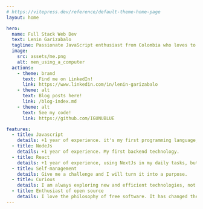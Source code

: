 ```yaml
---
# https://vitepress.dev/reference/default-theme-home-page
layout: home

hero:
  name: Full Stack Web Dev
  text: Lenin Garizabalo
  tagline: Passionate JavaScript enthusiast from Colombia who loves to create and deliver high-quality products
  image: 
    src: assets/me.png
    alt: men_using_a_computer
  actions:
    - theme: brand
      text: Find me on LinkedIn!
      link: https://www.linkedin.com/in/lenin-garizabalo
    - theme: alt 
      text: Blog posts here!
      link: /blog-index.md
    - theme: alt 
      text: See my code!
      link: https://github.com/IGUNUBLUE

features:
  - title: Javascript
    details: +1 year of experience. it's my first programming language, before I used to PHP.
  - title: NodeJs
    details: +1 year of experience. My first backend technology.
  - title: React
    details: +1 year of experience, using NextJs in my daily tasks, but I also love Vue and Rust.
  - title: Self-management
    details: Give me a challenge and I will turn it into a purpose.
  - title: Curious
    details: I am always exploring new and efficient technologies, not just programming languages.
  - title: Enthusiast of open source
    details: I love the philosophy of free software. It has changed the way software is created.
---
```

